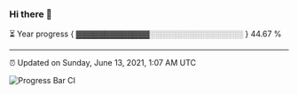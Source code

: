 ### Hi there 👋

⏳ Year progress { ▓▓▓▓▓▓▓▓▓▓▓▓▓░░░░░░░░░░░░░░░░░ } 44.67 %

---

⏰ Updated on Sunday, June 13, 2021, 1:07 AM UTC

![Progress Bar CI](https://github.com/arthurbuhl/arthurbuhl/workflows/Progress%20Bar%20CI/badge.svg)

